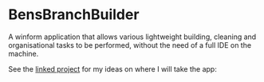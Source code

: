 # BensBranchBuilder
A winform application that allows various lightweight building, cleaning and organisational tasks to be performed, without the need of a full IDE on the machine.

See the <a href="https://github.com/users/sol3uk/projects/1">linked project</a> for my ideas on where I will take the app:
